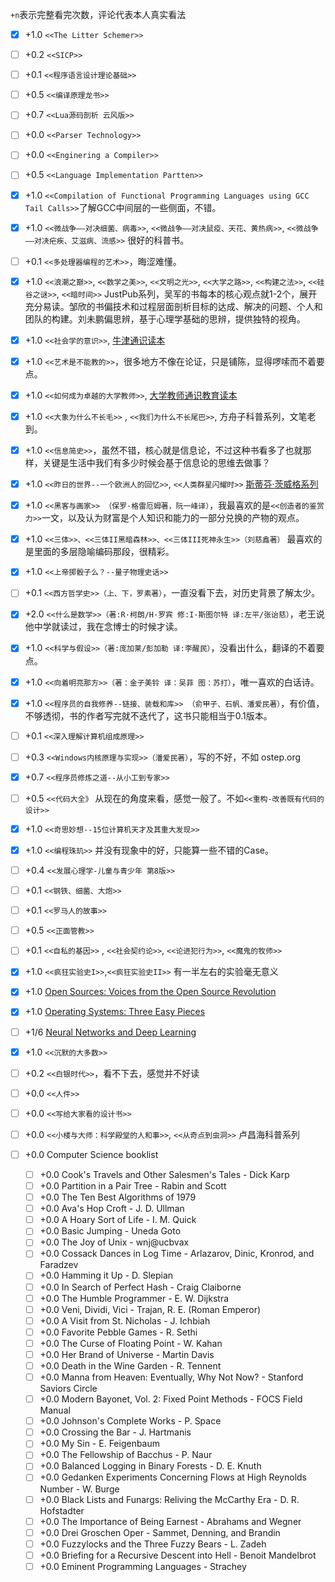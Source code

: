 `+n`表示完整看完次数，评论代表本人真实看法

* [x] +1.0 `<<The Litter Schemer>>`
* [ ] +0.2 `<<SICP>>`
* [ ] +0.1 `<<程序语言设计理论基础>>` 
* [ ] +0.5 `<<编译原理龙书>>`
* [ ] +0.7 `<<Lua源码剖析 云风版>>`
* [ ] +0.0 `<<Parser Technology>>`
* [ ] +0.0 `<<Enginering a Compiler>>` 
* [ ] +0.5 `<<Language Implementation Partten>>`
* [x] +1.0 `<<Compilation of Functional Programming Languages using GCC Tail Calls>>`了解GCC中间层的一些侧面，不错。
* [x] +1.0 `<<微战争——对决细菌、病毒>>`, `<<微战争——对决鼠疫、天花、黄热病>>`, `<<微战争——对决疟疾、艾滋病、流感>>` 很好的科普书。
* [ ] +0.1 `<<多处理器编程的艺术>>`，晦涩难懂。
* [x] +1.0 `<<浪潮之巅>>`, `<<数学之美>>`, `<<文明之光>>`, `<<大学之路>>`, `<<构建之法>>`, `<<硅谷之谜>>`, `<<暗时间>>` JustPub系列，吴军的书每本的核心观点就1-2个，展开充分易读。邹欣的书偏技术和过程层面剖析目标的达成、解决的问题、个人和团队的构建。刘未鹏偏思辨，基于心理学基础的思辨，提供独特的视角。
* [x] +1.0 `<<社会学的意识>>`, [牛津通识读本](https://book.douban.com/series/721)
* [x] +1.0 `<<艺术是不能教的>>`，很多地方不像在论证，只是铺陈，显得啰嗦而不着要点。
* [x] +1.0 `<<如何成为卓越的大学教师>>`, [大学教师通识教育读本](https://book.douban.com/series/5917)
* [x] +1.0 `<<大象为什么不长毛>>` , `<<我们为什么不长尾巴>>`, 方舟子科普系列，文笔老到。 
* [x] +1.0 `<<信息简史>>`，虽然不错，核心就是信息论，不过这种书看多了也就那样，关键是生活中我们有多少时候会基于信息论的思维去做事？ 
* [x] +1.0 `<<昨日的世界--一个欧洲人的回忆>>`, `<<人类群星闪耀时>>` [斯蒂芬·茨威格系列](https://book.douban.com/series/18594)
* [x] +1.0 `<<黑客与画家>> （保罗·格雷厄姆著，阮一峰译）`，我最喜欢的是`<<创造者的鉴赏力>>`一文，以及认为财富是个人知识和能力的一部分兑换的产物的观点。
* [x] +1.0 `<<三体>>、<<三体II黑暗森林>>、<<三体III死神永生>>（刘慈鑫著）` 最喜欢的是里面的多层隐喻编码那段，很精彩。
* [x] +1.0 `<<上帝掷骰子么？--量子物理史话>>`
* [ ] +0.1 `<<西方哲学史>>（上、下，罗素著）`，一直没看下去，对历史背景了解太少。
* [x] +2.0 `<<什么是数学>>（著:R·柯朗/H·罗宾 修:I·斯图尔特 译:左平/张诒慈）`，老王说他中学就读过，我在念博士的时候才读。
* [x] +1.0 `<<科学与假设>>（著:庞加莱/彭加勒 译:李醒民）`，没看出什么，翻译的不着要点。
* [x] +1.0 `<<向着明亮那方>>（著：金子美铃 译：吴菲 图：苏打）`，唯一喜欢的白话诗。
* [x] +1.0 `<<程序员的自我修养--链接、装载和库>> （俞甲子、石帆、潘爱民著）`，有价值，不够透彻，书的作者写完就不迭代了，这书只能相当于0.1版本。
* [ ] +0.1 `<<深入理解计算机组成原理>>`
* [ ] +0.3 `<<Windows内核原理与实现>>（潘爱民著）`，写的不好，不如 ostep.org
* [x] +0.7 `<<程序员修炼之道--从小工到专家>>`
* [ ] +0.5 `<<代码大全》` 从现在的角度来看，感觉一般了。不如`<<重构-改善既有代码的设计>>`
* [x] +1.0 `<<奇思妙想--15位计算机天才及其重大发现>>`
* [x] +1.0 `<<编程珠玑>>` 并没有现象中的好，只能算一些不错的Case。
* [ ] +0.4 `<<发展心理学-儿童与青少年 第8版>>`
* [ ] +0.1 `<<钢铁、细菌、大炮>>`
* [ ] +0.1 `<<罗马人的故事>>`
* [ ] +0.5 `<<正面管教>>`
* [ ] +0.1 `<<自私的基因>>` , `<<社会契约论>>`, `<<论进犯行为>>`, `<<魔鬼的牧师>>`
* [x] +1.0 `<<疯狂实验史I>>`,`<<疯狂实验史II>>` 有一半左右的实验毫无意义
* [x] +1.0 [Open Sources: Voices from the Open Source Revolution](http://www.oreilly.com/openbook/opensources/book/)
* [x] +1.0 [Operating Systems: Three Easy Pieces](http://pages.cs.wisc.edu/~remzi/OSTEP/)
* [ ] +1/6 [Neural Networks and Deep Learning](http://neuralnetworksanddeeplearning.com/)
* [x] +1.0 `<<沉默的大多数>>`
* [ ] +0.2 `<<白银时代>>`，看不下去，感觉并不好读
* [ ] +0.0 `<<人件>>`
* [ ] +0.0 `<<写给大家看的设计书>>`
* [ ] +0.0 `<<小楼与大师：科学殿堂的人和事>>`, `<<从奇点到虫洞>>` 卢昌海科普系列

* [ ] +0.0 Computer Science booklist
	* [ ] +0.0 Cook's Travels and Other Salesmen's Tales - Dick Karp
	* [ ] +0.0 Partition in a Pair Tree - Rabin and Scott
	* [ ] +0.0 The Ten Best Algorithms of 1979
	* [ ] +0.0 Ava's Hop Croft - J. D. Ullman
	* [ ] +0.0 A Hoary Sort of Life - I. M. Quick
	* [ ] +0.0 Basic Jumping - Uneda Goto
	* [ ] +0.0 The Joy of Unix - wnj@ucbvax
	* [ ] +0.0 Cossack Dances in Log Time - Arlazarov, Dinic, Kronrod, and Faradzev
	* [ ] +0.0 Hamming it Up - D. Slepian
	* [ ] +0.0 In Search of Perfect Hash - Craig Claiborne
	* [ ] +0.0 The Humble Programmer - E. W. Dijkstra
	* [ ] +0.0 Veni, Dividi, Vici - Trajan, R. E. (Roman Emperor)
	* [ ] +0.0 A Visit from St. Nicholas - J. Ichbiah
	* [ ] +0.0 Favorite Pebble Games - R. Sethi
	* [ ] +0.0 The Curse of Floating Point - W. Kahan
	* [ ] +0.0 Her Brand of Universe - Martin Davis
	* [ ] +0.0 Death in the Wine Garden - R. Tennent
	* [ ] +0.0 Manna from Heaven: Eventually, Why Not Now? - Stanford Saviors Circle
	* [ ] +0.0 Modern Bayonet, Vol. 2: Fixed Point Methods - FOCS Field Manual
	* [ ] +0.0 Johnson's Complete Works - P. Space
	* [ ] +0.0 Crossing the Bar - J. Hartmanis
	* [ ] +0.0 My Sin - E. Feigenbaum
	* [ ] +0.0 The Fellowship of Bacchus - P. Naur
	* [ ] +0.0 Balanced Logging in Binary Forests - D. E. Knuth
	* [ ] +0.0 Gedanken Experiments Concerning Flows at High Reynolds Number - W. Burge
	* [ ] +0.0 Black Lists and Funargs: Reliving the McCarthy Era - D. R. Hofstadter
	* [ ] +0.0 The Importance of Being Earnest - Abrahams and Wegner
	* [ ] +0.0 Drei Groschen Oper - Sammet, Denning, and Brandin
	* [ ] +0.0 Fuzzylocks and the Three Fuzzy Bears - L. Zadeh
	* [ ] +0.0 Briefing for a Recursive Descent into Hell - Benoit Mandelbrot
	* [ ] +0.0 Eminent Programming Languages - Strachey